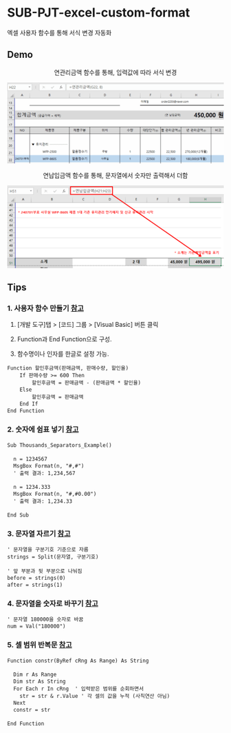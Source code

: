 # SUB-PJT-excel-custom-format
엑셀 사용자 함수를 통해 서식 변경 자동화

## Demo
<center>
연관리금액 함수를 통해, 입력값에 따라 서식 변경

![](./sample/demo1.gif)

연납입금액 함수를 통해, 문자열에서 숫자만 출력해서 더함

![](./sample//demo2.png)
</center>

## Tips
### 1. 사용자 함수 만들기 [참고](https://mainia.tistory.com/1180)

1. [개발 도구]탭 > 
[코드] 그룹 > [Visual Basic] 버튼 클릭

2. Function과 End Function으로 구성.

3. 함수명이나 인자를 한글로 설정 가능.

```vbscript
Function 할인후금액(판매금액, 판매수량, 할인율)
    If 판매수량 >= 600 Then
        할인후금액 = 판매금액 - (판매금액 * 할인율)
    Else
        할인후금액 = 판매금액
    End If
End Function
```

### 2. 숫자에 쉼표 넣기 [참고](https://mwultong.blogspot.com/2007/01/excel-vba-3-number-comma-commify.html)

```vbscript
Sub Thousands_Separators_Example()

  n = 1234567
  MsgBox Format(n, "#,#")
  ' 출력 결과: 1,234,567

  n = 1234.333
  MsgBox Format(n, "#,#0.00")
  ' 출력 결과: 1,234.33

End Sub
```

### 3. 문자열 자르기 [참고](https://www.oppadu.com/vba-%EB%AC%B8%EC%9E%90%EC%97%B4-%EC%9E%90%EB%A5%B4%EA%B8%B0/)

```vbscript
' 문자열을 구분기호 기준으로 자름
strings = Split(문자열, 구분기호)

' 앞 부분과 뒷 부분으로 나눠짐
before = strings(0)
after = strings(1)
```

### 4. 문자열을 숫자로 바꾸기 [참고](https://mr-johndoe.tistory.com/entry/VBA-%EB%82%B4%EC%9E%A5-%ED%95%A8%EC%88%98-Val-Str)

```vbscript
' 문자열 180000을 숫자로 바꿈
num = Val("180000")
```

### 5. 셀 범위 반복문 [참고](https://ruahneuma.tistory.com/entry/%EC%97%91%EC%85%80-VBA-%EC%9C%A0%EC%9A%A9%ED%95%9C-%EC%82%AC%EC%9A%A9%EC%9E%90%EC%A0%95%EC%9D%98-%ED%95%A8%EC%88%98)

```vbscript
Function constr(ByRef cRng As Range) As String

  Dim r As Range
  Dim str As String
  For Each r In cRng  ' 입력받은 범위를 순회하면서
    str = str & r.Value ' 각 셀의 값을 누적 (사칙연산 아님)
  Next
  constr = str

End Function
```
